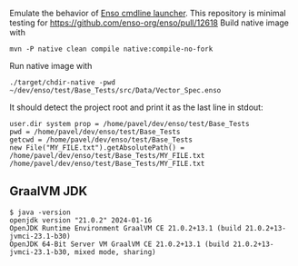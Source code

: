 Emulate the behavior of [Enso cmdline launcher](https://github.com/enso-org/enso/blob/2f71da28a4d2a67dac4998484d7a9449c58c5210/engine/runner/src/main/java/org/enso/runner/Utils.java#L64).
This repository is minimal testing for https://github.com/enso-org/enso/pull/12618
Build native image with
```
mvn -P native clean compile native:compile-no-fork
```
Run native image with
```
./target/chdir-native -pwd ~/dev/enso/test/Base_Tests/src/Data/Vector_Spec.enso
```
It should detect the project root and print it as the last line in stdout:
```
user.dir system prop = /home/pavel/dev/enso/test/Base_Tests
pwd = /home/pavel/dev/enso/test/Base_Tests
getcwd = /home/pavel/dev/enso/test/Base_Tests
new File("MY_FILE.txt").getAbsolutePath() = /home/pavel/dev/enso/test/Base_Tests/MY_FILE.txt
/home/pavel/dev/enso/test/Base_Tests/MY_FILE.txt
```


## GraalVM JDK
```
$ java -version
openjdk version "21.0.2" 2024-01-16
OpenJDK Runtime Environment GraalVM CE 21.0.2+13.1 (build 21.0.2+13-jvmci-23.1-b30)
OpenJDK 64-Bit Server VM GraalVM CE 21.0.2+13.1 (build 21.0.2+13-jvmci-23.1-b30, mixed mode, sharing)
```

